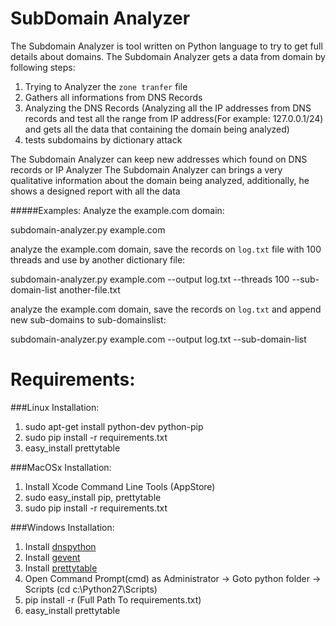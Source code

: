 SubDomain Analyzer
==================

The Subdomain Analyzer is tool written on Python language to try to get full details about domains.
The Subdomain Analyzer gets a data from domain by following steps:
1. Trying to Analyzer the `zone tranfer` file
2. Gathers all informations from DNS Records
3. Analyzing the DNS Records (Analyzing all the IP addresses from DNS records and test all the range from IP address(For example: 127.0.0.1/24) and gets all the data that containing the domain being analyzed)
4. tests subdomains by dictionary attack

The Subdomain Analyzer can keep new addresses which found on DNS records or  IP Analyzer
The Subdomain Analyzer can brings a very qualitative information about the domain being analyzed,
additionally, he shows a designed report with all the data

#####Examples:
Analyze the example.com domain:

subdomain-analyzer.py example.com

analyze the example.com domain, save the records on `log.txt` file with 100 threads and use by another dictionary file:

subdomain-analyzer.py example.com --output log.txt --threads 100 --sub-domain-list another-file.txt

analyze the example.com domain, save the records on `log.txt` and append new sub-domains to sub-domainslist:

subdomain-analyzer.py example.com --output log.txt --sub-domain-list

Requirements:
===============
###Linux Installation:
1. sudo apt-get install python-dev python-pip
2. sudo pip install -r requirements.txt
3. easy_install prettytable

###MacOSx Installation:
1. Install Xcode Command Line Tools (AppStore)
2. sudo easy_install pip, prettytable
3. sudo pip install -r requirements.txt

###Windows Installation:
1. Install [dnspython](http://www.dnspython.org/)
2. Install [gevent](http://www.lfd.uci.edu/~gohlke/pythonlibs/#gevent)
3. Install [prettytable](https://pypi.python.org/pypi/PrettyTable)
4. Open Command Prompt(cmd) as Administrator -> Goto python folder -> Scripts (cd c:\Python27\Scripts)
5. pip install -r (Full Path To requirements.txt)
6. easy_install prettytable

